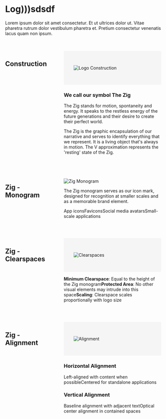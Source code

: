 <div style="display: flex; gap: 2rem;"><div style="flex: 1; max-width: 800px;"><h1>Log)))sdsdf</h1><p>Lorem ipsum dolor sit amet consectetur. Et ut ultrices dolor ut. Vitae pharetra rutrum dolor vestibulum pharetra et. Pretium consectetur venenatis lacus quam non ipsum.</p><div style="display: flex; gap: 2rem; margin: 3rem 0;"><div style="flex: 1;"><h2>Construction</h2></div><div style="flex: 2;"><div style="background: #f5f5f5; padding: 2rem; border-radius: 4px;"><p><img src="/images/logo-construction.png" alt="Logo Construction"></p></div><h3>We call our symbol The Zig</h3><p>The Zig stands for motion, spontaneity and energy. It speaks to the restless energy of the future generations and their desire to create their perfect world.</p><p>The Zig is the graphic encapsulation of our narrative and serves to identify everything that we represent. It is a living object that's always in motion. The V approximation represents the 'resting' state of the Zig.</p></div></div><div style="display: flex; gap: 2rem; margin: 3rem 0;"><div style="flex: 1;"><h2>Zig - Monogram</h2></div><div style="flex: 2;"><p><img src="/images/zig-monogram.png" alt="Zig Monogram"></p><p>The Zig monogram serves as our icon mark, designed for recognition at smaller scales and as a memorable brand element.</p><p>App iconsFaviconsSocial media avatarsSmall-scale applications</p></div></div><div style="display: flex; gap: 2rem; margin: 3rem 0;"><div style="flex: 1;"><h2>Zig - Clearspaces</h2></div><div style="flex: 2;"><div style="background: #f5f5f5; padding: 2rem; border-radius: 4px;"><p><img src="/images/zig-clearspaces.png" alt="Clearspaces"></p></div><p><strong>Minimum Clearspace</strong>: Equal to the height of the Zig monogram<strong>Protected Area</strong>: No other visual elements may intrude into this space<strong>Scaling</strong>: Clearspace scales proportionally with logo size</p></div></div><div style="display: flex; gap: 2rem; margin: 3rem 0;"><div style="flex: 1;"><h2>Zig - Alignment</h2></div><div style="flex: 2;"><div style="background: #f5f5f5; padding: 2rem; border-radius: 4px;"><p><img src="/images/zig-alignment.png" alt="Alignment"></p></div><h3>Horizontal Alignment</h3><p>Left-aligned with content when possibleCentered for standalone applications</p><h3>Vertical Alignment</h3><p>Baseline alignment with adjacent textOptical center alignment in contained spaces</p></div></div></div></div>